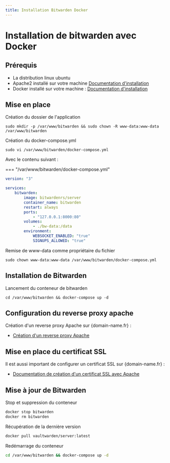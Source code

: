 ```yaml
---
title: Installation Bitwarden Docker
---
```


# Installation de bitwarden avec Docker

## Prérequis

-   La distribution linux ubuntu
-   Apache2 installé sur votre machine [Documentation d'installation](https://www.digitalocean.com/community/tutorials/how-to-install-the-apache-web-server-on-ubuntu-22-04)
-   Docker installé sur votre machine : [Documentation d'installation](../docker/docker-installation.md)

## Mise en place

Création du dossier de l'application

```shell
sudo mkdir -p /var/www/bitwarden && sudo chown -R www-data:www-data /var/www/bitwarden
```

Création du docker-compose.yml
```shell
sudo vi /var/www/bitwarden/docker-compose.yml
```

Avec le contenu suivant :

=== "/var/www/bitwarden/docker-compose.yml"
```yaml
version: "3"

services:
    bitwarden:
        image: bitwardenrs/server
        container_name: bitwarden
        restart: always
        ports:
            - "127.0.0.1:8000:80"
        volumes:
            - ./bw-data:/data
        environment:
            WEBSOCKET_ENABLED: "true"
            SIGNUPS_ALLOWED: "true"
```

Remise de www-data comme propriétaire du fichier

```shell
sudo chown www-data:www-data /var/www/bitwarden/docker-compose.yml
```

## Installation de Bitwarden

Lancement du conteneur de bitwarden

```shell
cd /var/www/bitwarden && docker-compose up -d
```

## Configuration du reverse proxy apache

Création d'un reverse proxy Apache sur {domain-name.fr} :

-   [Création d'un reverse proxy Apache](../apache/creation-reverse-proxy.md)

## Mise en place du certificat SSL

Il est aussi important de configurer un certificat SSL sur {domain-name.fr} :

-   [Documentation de création d'un certificat SSL avec Apache](../apache/configuration-ssl.md)

## Mise à jour de Bitwarden

Stop et suppression du conteneur
```bash
docker stop bitwarden
docker rm bitwarden
```

Récupération de la dernière version 
```bash
docker pull vaultwarden/server:latest
```

Redémarrage du conteneur
```bash
cd /var/www/bitwarden && docker-compose up -d
```
